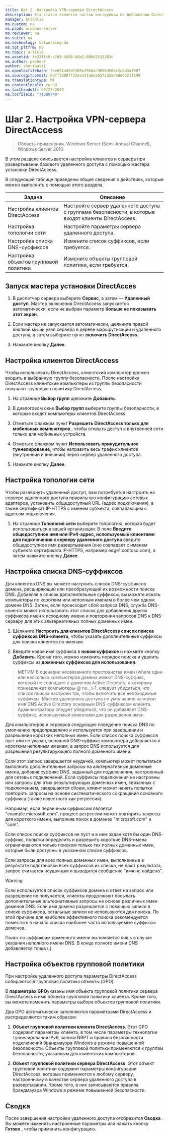 ```yaml
---
title: Шаг 2. Настройка VPN-сервера DirectAccess
description: Эта статья является частью инструкции по добавлению DirectAccess в существующее развертывание удаленного доступа (VPN) для Windows Server 2016.
manager: brianlic
ms.custom: na
ms.prod: windows-server
ms.reviewer: na
ms.suite: na
ms.technology: networking-da
ms.tgt_pltfrm: na
ms.topic: article
ms.assetid: fe221fc9-c7d9-4508-b8a1-000d2515283c
ms.author: pashort
author: shortpatti
ms.openlocfilehash: 7ee691a02df385e29bdac9656d50bc2c6d3af087
ms.sourcegitcommit: 6aff3d88ff22ea141a6ea6572a5ad8dd6321f199
ms.translationtype: MT
ms.contentlocale: ru-RU
ms.lasthandoff: 09/27/2019
ms.locfileid: "71388740"
---
```

#  <a name="step-2-configure-the-directaccess-vpn-server"></a>Шаг 2. Настройка VPN-сервера DirectAccess

>Область применения. Windows Server (Semi-Annual Channel), Windows Server 2016

В этом разделе описывается настройка клиентов и сервера при развертывании базового удаленного доступа с помощью мастера установки DirectAccess.

В следующей таблице приведены общие сведения о действиях, которые можно выполнить с помощью этого раздела.

|Задача       |Описание|
|-----------|-----------|
|Настройка клиентов DirectAccess|Настройте сервер удаленного доступа с группами безопасности, в которые входят клиенты DirectAccess.|
|Настройка топологии сети|Настройте параметры сервера удаленного доступа.|
|Настройка списка DNS-суффиксов|Измените список суффиксов, если требуется.|
|Настройка объектов групповой политики|Измените объекты групповой политики, если требуется.|

## <a name="to-start-the-enable-directacces-wizard"></a>Запуск мастера установки DirectAcces

1. В диспетчер сервера выберите **Сервис**, а затем — **Удаленный доступ**. Мастер включения DirectAccess запускается автоматически, если не выбран параметр **больше не показывать этот экран**. 

2. Если мастер не запускается автоматически, щелкните правой кнопкой мыши узел сервера в дереве маршрутизации и удаленного доступа, а затем выберите пункт **включить DirectAccess**.

3. Нажмите кнопку **Далее**.

## <a name="configure-directaccess-clients"></a>Настройка клиентов DirectAccess

Чтобы использовать DirectAccess, клиентский компьютер должен входить в выбранную группу безопасности. После настройки DirectAccess клиентские компьютеры из группы безопасности получают групповую политику DirectAccess.

1. На странице **Выбор групп** щелкните **Добавить**.

2. В диалоговом окне **Выбор групп** выберите группы безопасности, в которые входят компьютеры клиентов DirectAccess.

3. Отметьте флажком пункт **Разрешить DirectAccess только для мобильных компьютеров** , чтобы открыть доступ к внутренней сети только для мобильных устройств.

4. Отметьте флажком пункт **Использовать принудительное туннелирование**, чтобы направить весь трафик клиентов (внутренний и внешний) через сервер удаленного доступа.

5. Нажмите кнопку **Далее**.

## <a name="configure-the-network-topology"></a>Настройка топологии сети

Чтобы развернуть удаленный доступ, вам потребуется настроить на сервере удаленного доступа правильную конфигурацию сетевых адаптеров, установить общедоступный URL (адрес подключения), а также сертификат IP-HTTPS с именем субъекта, совпадающим с адресом подключения.

1. На странице **Топология сети** выберите топологию, которая будет использоваться в вашей организации. В поле **Введите общедоступное имя или IPv4-адрес, используемые клиентами для подключения к серверу удаленного доступа** введите общедоступное имя развертывания (оно совпадает с именем субъекта сертификата IP-HTTPS, например edge1.contoso.com), а затем нажмите кнопку **Далее**.

## <a name="configure-the-dns-suffix-search-list"></a>Настройка списка DNS-суффиксов

Для клиентов DNS вы можете настроить список DNS-суффиксов домена, расширяющий или преобразующий их возможности поиска DNS. Добавляя в список дополнительные суффиксы, вы можете искать компьютеры по коротким или неполным именам в более чем одном домене DNS. Затем, если происходит сбой запроса DNS, служба DNS-клиента может использовать этот список для добавления других суффиксов имен к исходному имени и повторения запросов DNS к DNS-серверу для этих альтернативных полных доменных имен.

1. Щелкните **Настроить для клиентов DirectAccess список поиска суффиксов DNS-клиента**, чтобы указать дополнительные суффиксы для поиска клиентов по именам.

2. Введите новое имя суффикса в **новом суффиксе** и нажмите кнопку **Добавить**. Кроме того, можно изменить порядок поиска и удалить суффиксы из **доменных суффиксов для использования**.

>МЕТИМ В сценарии несвязанного пространства имен \(where один или несколько компьютеров домена имеют DNS-суффикс, который не совпадает с доменом Active Directory, к которому принадлежат компьютеры @ no__t-1, следует убедиться, что список поиска настроен так, чтобы включить все необходимые суффиксы. Мастер удаленного доступа по умолчанию назначит имя DNS Active Directory основным DNS-суффиксом клиента. Администратору следует убедиться, что он добавляет DNS-суффикс, используемый клиентами для разрешения имен.

Для компьютеров и серверов следующее поведение поиска DNS по умолчанию предопределено и используется при завершении и разрешении коротких неполных имен. Если список поиска суффиксов пуст или не указан, основной DNS-суффикс компьютера добавляется к коротким неполным именам, а запрос DNS используется для разрешения результирующего полного доменного имени. 

Если этот запрос завершается неудачей, компьютер может попытаться выполнить дополнительные запросы на альтернативные доменные имена, добавив суффикс DNS, заданный для подключения, настроенный для сетевых подключений. Если суффиксы подключения не настроены или запросы для этих результирующих доменных имен, связанных с подключением, завершаются сбоем, клиент может начать попытки повторить запросы на основе систематического сокращения основного суффикса (также известного как регрессия).

Например, если первичным суффиксом является "example.microsoft.com", процесс регрессии может повторить запросы для короткого имени, выполнив поиск в доменах "microsoft.com" и "com".

Если список поиска суффиксов не пуст и в нем задан хотя бы один DNS-суффикс, попытки определить и разрешить короткие DNS-имена ограничиваются только поиском только тех полных доменных имен, которые были доступны в указанном списке суффиксов. 

Если запросы для всех полных доменных имен, выполненные в результате подстановки всех суффиксов из списка, не дают результата, запрос считается неудачным и выводится сообщение "имя не найдено". 

> [!WARNING]
> Если используется список суффиксов домена и ответ на запрос или разрешение не получается, клиенты продолжают посылать дополнительные альтернативные запросы на основе различных имен доменов DNS. Если имя домена разрешается с помощью записи в списке суффиксов, остальные записи не используются для поиска. По этой причине для наиболее эффективного поиска рекомендуется поместить в начало списка наиболее часто используемые суффиксы доменов.
> 
> Поиск по суффиксам доменного имени выполняется лишь в случае указания неполного имени DNS. В конце полного имени DNS добавляется точка (.).

## <a name="gpo-configuration"></a>Настройка объектов групповой политики

При настройке удаленного доступа параметры DirectAccess собираются в групповая политика объекты (GPO). 

В **параметрах GPO**указаны имя объекта групповой политики сервера DirectAccess и имя объекта групповой политики клиента. Кроме того, вы можете изменить параметры выбора объектов групповой политики.

Два GPO автоматически заполняются параметрами DirectAccess и распределяются таким образом:

1. **Объект групповой политики клиента DirectAccess**. Этот GPO содержит параметры клиента, в том числе параметры технологии туннелирования IPv6, записи NRPT и правила безопасности подключений брандмауэра Windows в режиме повышенной безопасности. Объекты групповой политики применяются к группам безопасности, указанным для клиентских компьютеров.

2. **Объект групповой политики сервера DirectAccess**. Этот объект групповой политики содержит параметры конфигурации DirectAccess, которые применяются к любому серверу, настроенному в качестве сервера удаленного доступа в развертывании. Кроме того, в них записываются правила брандмауэра Windows в режиме повышенной безопасности.

## <a name="summary"></a>Сводка

После завершения настройки удаленного доступа отобразится **Сводка** . Вы можете изменить настроенные параметры или нажать кнопку **Готово** , чтобы применить конфигурацию.
